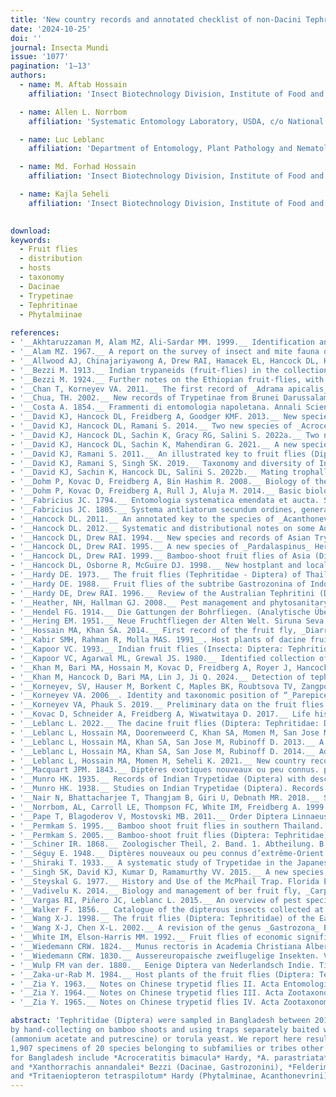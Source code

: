 ```yaml
---
title: 'New country records and annotated checklist of non-Dacini Tephritidae (Diptera) in Bangladesh'
date: '2024-10-25'
doi: ''
journal: Insecta Mundi
issue: '1077'
pagination: '1–13'
authors:
  - name: M. Aftab Hossain
    affiliation: 'Insect Biotechnology Division, Institute of Food and Radiation Biology, Bangladesh Atomic Energy Commission, Dhaka-1349, Bangladesh'

  - name: Allen L. Norrbom
    affiliation: 'Systematic Entomology Laboratory, USDA, c/o National Museum of Natural History, Washington, DC 20560, USA'

  - name: Luc Leblanc
    affiliation: 'Department of Entomology, Plant Pathology and Nematology (EPPN), University of Idaho, 875 Perimeter Drive MS 2329, Moscow, Idaho, USA'

  - name: Md. Forhad Hossain
    affiliation: 'Insect Biotechnology Division, Institute of Food and Radiation Biology, Bangladesh Atomic Energy Commission, Dhaka-1349, Bangladesh'

  - name: Kajla Seheli
    affiliation: 'Insect Biotechnology Division, Institute of Food and Radiation Biology, Bangladesh Atomic Energy Commission, Dhaka-1349, Bangladesh'
    

download: 
keywords:
  - Fruit flies 
  - distribution
  - hosts
  - taxonomy
  - Dacinae
  - Trypetinae
  - Tephritinae
  - Phytalmiinae
  
references:
- '__Akhtaruzzaman M, Alam MZ, Ali-Sardar MM. 1999.__ Identification and distribution of fruit flies infesting cucurbits in Bangladesh. Bangladesh Journal of Entomology 9: 93–101.'
- '__Alam MZ. 1967.__ A report on the survey of insect and mite fauna of East Pakistan. East Pakistan Agricultural Research Institute; Dhaka, Bangladesh. 151 p.'
- '__Allwood AJ, Chinajariyawong A, Drew RAI, Hamacek EL, Hancock DL, Hengsawad C, Jipanin JC, Jirasurat M, Kong Krong C, Kritsaeneepaiboon S, Leong CTS, Vijaysegaran S. 1999.__ Host plant records for fruit flies (Diptera: Tephritidae) in South East Asia. Raffles Bulletin of Zoology. Supplement 7: 1–92.'
- '__Bezzi M. 1913.__ Indian trypaneids (fruit-flies) in the collection of the Indian Museum, Calcutta. Memoirs of the Indian Museum 3: 53–175.'
- '__Bezzi M. 1924.__ Further notes on the Ethiopian fruit-flies, with keys to all the known genera and species (concl.). Bulletin of Entomological Research 15: 121–155. https://doi.org/10.1017/S0007485300031503'
- '__Chan T, Korneyev VA. 2011.__ The first record of _Adrama apicalis_ Shiraki from Hainan, with notes on its behavior. Ukrainska Entomofaunistika 2: 30.'
- '__Chua, TH. 2002.__ New records of Trypetinae from Brunei Darussalam (Diptera: Tephritidae). Malayan Nature Journal 56: 43–48.'
- '__Costa A. 1854.__ Frammenti di entomologia napoletana. Annali Scientifici (Napoli) 1: 69–91.'
- '__David KJ, Hancock DL, Freidberg A, Goodger KMF. 2013.__ New species and records of _Euphranta_ Loew and other Adramini (Diptera: Tephritidae: Trypetinae) from south and southeast Asia. Zootaxa 3635: 439–458. https://doi.org/10.11646/ zootaxa.3635.4.6'
- '__David KJ, Hancock DL, Ramani S. 2014.__ Two new species of _Acroceratitis_ Hendel (Diptera: Tephritidae) and an updated key for the species from India. Zootaxa 3895: 411–418. https://doi.org/10.11646/zootaxa.3895.1.10'
- '__David KJ, Hancock DL, Sachin K, Gracy RG, Salini S. 2022a.__ Two new species of _Platensina_ Enderlein (Diptera, Tephritidae, Tephritinae, Dithrycini) from India. ZooKeys 1092: 123–146. https://doi.org/10.3897/zookeys.1092.80645'
- '__David KJ, Hancock DL, Sachin K, Mahendiran G. 2021.__ A new species, new postabdominal descriptions and a new synonymy in _Euphranta_ Loew (Diptera: Tephritidae: Trypetinae: Adramini). Zootaxa 5057: 87–98. https://doi.org/10.11646/ zootaxa.5057.1.5'
- '__David KJ, Ramani S. 2011.__ An illustrated key to fruit flies (Diptera: Tephritidae) from Peninsular India and the Andaman and Nicobar Islands. Zootaxa 3021: 1–31. https://doi.org/10.11646/zootaxa.3021.1.1'
- '__David KJ, Ramani S, Singh SK. 2019.__ Taxonomy and diversity of Indian fruit flies (Diptera: Tephritidae). Chapter 17. In: Ramani S, Mohanraj P, Yeshwanth HM (eds.). Indian insects. Diversity and science. CRC Press; Boca Raton, Florida, USA. 472 p.'
- '__David KJ, Sachin K, Hancock DL, Salini S. 2022b.__ Mating trophallaxis in _Diarrhegma modestum_ (Fabricius) (Diptera: Tephritidae: Phytalmiinae). Indian Entomologist 3 (1): 27–28.'
- '__Dohm P, Kovac D, Freidberg A, Bin Hashim R. 2008.__ Biology of the Oriental bamboo-inhabiting fly _Felderimyia gombakensis_ and observations on mating trophallaxis in _Felderimyia_ (Insecta, Diptera, Tephritidae, Phytalmiinae, Acanthonevrini). Senckenbergiana Biologica 88: 311–318.'
- '__Dohm P, Kovac D, Freidberg A, Rull J, Aluja M. 2014.__ Basic biology and host use patterns of tephritid flies (Phytalmiinae: Acanthonevrini, Dacinae: Gastrozonini) breeding in bamboo (Poaceae: Bambusoidea). Annals of the Entomological Society of America 107: 184–203. https://doi.org/10.1603/AN13083'
- '__Fabricius JC. 1794.__ Entomologia systematica emendata et aucta. Secundum classes, ordines, genera, species, adjectis synonimis, locis, observationibus, descriptionibus. Tome 4. C.G. Proft, Copenhagen, Denmark. 472 p.'
- '__Fabricius JC. 1805.__ Systema antliatorum secundum ordines, genera, species, adiectis synonymis, locis, observationibus, descriptionibus. Reichard; Brunswick, Germany. 373 p.'
- '__Hancock DL. 2011.__ An annotated key to the species of _Acanthonevra_ Macquart and allied genera (Diptera: Tephritidae: Acanthonevrini). Australian Entomologist 38: 109–128.'
- '__Hancock DL. 2012.__ Systematic and distributional notes on some Australasian and African species of _Platensina_ Enderlein and _Dicheniotes_ Munro (Diptera: Tephritidae: Tephritinae), with description of a new species of _Dicheniotes_ from Kenya. Australian Entomologist 39: 305–320.'
- '__Hancock DL, Drew RAI. 1994.__ New species and records of Asian Trypetinae (Diptera: Tephritidae). Raffles Bulletin of Zoology 42: 555–591.'
- '__Hancock DL, Drew RAI. 1995.__ A new species of _Pardalaspinus_ Hering (Diptera: Tephritidae) from Peninsular Malaysia. Malaysian Journal of Science 16A: 61–62.'
- '__Hancock DL, Drew RAI. 1999.__ Bamboo-shoot fruit flies of Asia (Diptera: Tephritidae: Ceratitidinae). Journal of Natural History 33: 633–775. https://doi.org/10.1080/002229399300164__Hancock DL, McGuire DJ. 2002.__ New species and records of non-dacine fruit flies (Insecta: Diptera: Tephritidae) from south and southeast Asia. Steenstrupia (2001) 27: 1–17.'
- '__Hancock DL, Osborne R, McGuire DJ. 1998.__ New hostplant and locality records for Ceratitidinae and Trypetinae in Northern Queensland (Diptera: Tephritidae). General and Applied Entomology 28: 21–27.'
- '__Hardy DE. 1973.__ The fruit flies (Tephritidae - Diptera) of Thailand and bordering countries. Pacific Insects Monograph 31: 1–353.'
- '__Hardy DE. 1988.__ Fruit flies of the subtribe Gastrozonina of Indonesia, New Guinea and the Bismarck and Solomon Islands (Diptera, Tephritidae, Trypetinae, Acanthonevrini). Zoologica Scripta 17: 77–121. https://doi.org/10.1111/j.1463-6409.1988. tb00088.x'
- '__Hardy DE, Drew RAI. 1996.__ Review of the Australian Tephritini (Diptera: Tephritidae). Invertebrate Taxonomy 10: 213– 405. https://doi.org/10.1071/IT9960213'
- '__Heather, NH, Hallman GJ. 2008.__ Pest management and phytosanitary trade barriers. CAB International; Oxfordshire, United Kingdom. 257 p.'
- '__Hendel FG. 1914.__ Die Gattungen der Bohrfliegen. (Analytische Übersicht aller bisher bekannten Gattungen der Tephritinae.). Wiener Entomologische Zeitung 33: 73–98.'
- '__Hering EM. 1951.__ Neue Fruchtfliegen der Alten Welt. Siruna Seva 7: 1–16.'
- '__Hossain MA, Khan SA. 2014.__ First record of the fruit fly, _Diarrhegma modestum_ (Fabricius) (Diptera: Tephritidae) from Bangladesh. Bangladesh Journal of Zoology (2013) 41: 265–267. https://doi.org/10.3329/bjz.v41i2.23330'
- '__Kabir SMH, Rahman R, Molla MAS. 1991__. Host plants of dacine fruit flies (Diptera: Tephritidae) of Bangladesh. Bangladesh Journal of Entomology 1: 69–75.'
- '__Kapoor VC. 1993.__ Indian fruit flies (Insecta: Diptera: Tephritidae). International Science Publisher; New York, USA. 228 p.'
- '__Kapoor VC, Agarwal ML, Grewal JS. 1980.__ Identified collection of fruit flies in National Pusa Collection (Delhi). Bulletin of Entomology (1976) 17: 1–15.'
- '__Khan M, Bari MA, Hossain M, Kovac D, Freidberg A, Royer J, Hancock DL. 2017.__ A preliminary survey of bamboo-shoot fruit flies (Diptera: Tephritidae: Acanthonevrini, Gastrozonini), with four new records from Bangladesh. Academic Journal of Entomology 10: 1–4.'
- '__Khan M, Hancock D, Bari MA, Lin J, Ji Q. 2024.__ Detection of tephritid fruit flies using food attractants baited trap in Bangladesh. Academic Journal of Entomology 17: 1–6.'
- '__Korneyev, SV, Hauser M, Borkent C, Maples BK, Roubtsova TV, Zangpo T, Dorji S, Chophel S, Dorji N, Tsomo, Dendup U, Dawa K, Dorji L, Mani Dhimal C, Kinley R, Dorji U, Dema Y, Korneyev VA, Gaimari SD. 2023.__ The fruit flies (Diptera, Tephritidae) in Bhutan: new faunistic records and compendium of fauna. Zoodiversity 57: 93–124. https:// doi.org/10.15407/zoo2023.02.093'
- '__Korneyev VA. 2006__. Identity and taxonomic position of “_Parepicerella_” _soalia_ (Diptera, Tephritidae) previously attributed to Pyrgotidae. Vestnik Zoologii 40: 256.'
- '__Korneyev VA, Phauk S. 2019.__ Preliminary data on the fruit flies (Diptera: Tephritidae) of Cambodia. Cambodian Journal of Natural History 2019: 85–97.'
- '__Kovac D, Schneider A, Freidberg A, Wiwatwitaya D. 2017.__ Life history and description of the larva of _Acrotaeniostola spiralis_ (Diptera: Tephritidae: Dacinae: Gastrozonini), an Oriental fruit fly inhabiting bamboo twigs. Raffles Bulletin of Zoology 65: 154–167.'
- '__Leblanc L. 2022.__ The dacine fruit flies (Diptera: Tephritidae: Dacini) of Oceania. Insecta Mundi 948: 1–167.'
- '__Leblanc L, Hossain MA, Doorenweerd C, Khan SA, Momen M, San Jose M, Rubinoff D. 2019.__ Six years of fruit fly surveys in Bangladesh: a new species, 33 new country records and recent discovery of the highly invasive _Bactrocera carambolae_ (Diptera, Tephritidae). Zookeys 876: 87–109. https://doi.org/10.3897/zookeys.876.38096'
- '__Leblanc L, Hossain MA, Khan SA, San Jose M, Rubinoff D. 2013.__ A preliminary survey of the fruit flies (Diptera: Tephritidae: Dacinae) of Bangladesh. Proceedings of the Hawaiian Entomological Society 45: 51–58.'
- '__Leblanc L, Hossain MA, Khan SA, San Jose M, Rubinoff D. 2014.__ Additions to the fruit fly fauna (Diptera: Tephritidae: Dacinae) of Bangladesh, with a key to the species. Proceedings of the Hawaiian Entomological Society 46: 31–40.'
- '__Leblanc L, Hossain MA, Momen M, Seheli K. 2021.__ New country records, annotated checklist and key to the Dacine fruit flies (Diptera: Tephritidae: Dacinae: Dacini) of Bangladesh. Insecta Mundi 880: 1–56.'
- '__Macquart JPM. 1843.__ Diptères exotiques nouveaux ou peu connus. p. 162–460. In: Mémoires de la Société Royale des Sciences, de l’Agriculture et des Arts de Lille. Année 1842. 523 p.'
- '__Munro HK. 1935.__ Records of Indian Trypetidae (Diptera) with descriptions of some apparently new species. Records of the Indian Museum 37: 15–27.'
- '__Munro HK. 1938.__ Studies on Indian Trypetidae (Diptera). Records of the Indian Museum 40: 21–37.'
- '__Nair N, Bhattacharjee T, Thangjam B, Giri U, Debnath MR. 2018.__ Species diversity of dacine fruit flies (Diptera: Tephritidae: Dacinae: Dacini) in Tripura, N.E. India. Journal of Entomology and Zoology Studies 6: 297–302. __Namin SM, Korneyev VA. 2018.__ An annotated checklist of fruit flies (Diptera: Tephritidae) of Iran. Zootaxa 4369: 377–405. https://doi.org/10.11646/zootaxa.4369.3.5'
- '__Norrbom, AL, Carroll LE, Thompson FC, White IM, Freidberg A. 1999.__ Systematic database of names. p. 65–251. In: Thompson FC (ed.). Fruit fly expert identification system and systematic information database. Myia (1998) 9: 1–524.'
- '__Pape T, Blagoderov V, Mostovski MB. 2011.__ Order Diptera Linnaeus (1758). p. 222–229. In: Zhang ZQ (ed). Animal biodiversity: An outline of higher-level classification and survey of taxonomic richness. Zootaxa 3148. 1–237.'
- '__Permkam S. 1995.__ Bamboo shoot fruit flies in southern Thailand. Songklanakarin Journal of Science and Technology 17: 229–238.'
- '__Permkam S. 2005.__ Bamboo-shoot fruit flies (Diptera: Tephritidae) of southern Thailand. Songklanakarin Journal of Science and Technology 27: 223–237.'
- '__Schiner IR. 1868.__ Zoologischer Theil, 2. Band. 1. Abtheilung. B. Diptera. In: “Reise der Österrcichischen fregatte novara urn die erde”. B.K. Gerold’s Sohn; Vienna, Austria. 388 p.'
- '__Séguy E. 1948.__ Diptères nouveaux ou peu connus d’extrême-Orient. Notes d’Entomologie Chinoise 12: 153–172.'
- '__Shiraki T. 1933.__ A systematic study of Trypetidae in the Japanese Empire. Memoirs of the Faculty of Science and Agriculture, Taihoku Imperial University 8 (Entomol. 2): 1–509.'
- '__Singh SK, David KJ, Kumar D, Ramamurthy VV. 2015.__ A new species of _Magnimyiolia_ Shiraki (Diptera: Tephritidae: Trypetinae) and new records of Acanthonevrini from India. Zootaxa 3949: 129–134. https://doi.org/10.11646/zootaxa.3949.1.7'
- '__Steyskal G. 1977.__ History and Use of the McPhail Trap. Florida Entomologist 60: 11–16.'
- '__Vadivelu K. 2014.__ Biology and management of ber fruit fly, _Carpomyia vesuviana_ Costa (Diptera: Tephritidae): A review. African Journal of Agricultural Research 9: 1310–1317.'
- '__Vargas RI, Piñero JC, Leblanc L. 2015.__ An overview of pest species of _Bactrocera_ fruit flies (Diptera: Tephritidae) and the integration of biopesticides with other biological approaches for their management with a focus on the Pacific region. Insects 6: 297–318. https://doi.org/10.3390/insects6020297'
- '__Walker F. 1856.__ Catalogue of the dipterous insects collected at Sarawak, Borneo, by Mr. A.R. Wallace, with descriptions of new species. Journal of Proceedings of the Linnean Society. Zoology. London 1: 105–136.'
- '__Wang X-J. 1998.__ The fruit flies (Diptera: Tephritidae) of the East Asian region. Acta Zootaxonomica Sinica (1996) 21 (supplement): 1–419.'
- '__Wang X-J, Chen X-L. 2002.__ A revision of the genus _Gastrozona_ Bezzi from China (Diptera: Tephritidae). Acta Entomologica Sinica 45: 507–515.'
- '__White IM, Elson-Harris MM. 1992.__ Fruit flies of economic significance: their identification and bionomics. CAB International; Wallingford, United Kingdom. 601 p.'
- '__Wiedemann CRW. 1824.__ Munus rectoris in Academia Christiana Albertina aditurus analecta entomologica ex Museo Regio Havniensi: maxime congesta profert iconibusque illustrat. Kiliae. 60 p.'
- '__Wiedemann CRW. 1830.__ Aussereuropaische zweiflugelige Insekten. Vol. 2. Schulz; Hamm, Germany. 684 p.'
- '__Wulp FM van der. 1880.__ Eenige Diptera van Nederlandsch Indie. Tijdschrift voor Entomologie (1879–1880) 23: 155–194.'
- '__Zaka-ur-Rab M. 1984.__ Host plants of the fruit flies (Diptera: Tephritidae) of the Indian sub-continent, exclusive of the sub-family Dacinae. Journal of the Bombay Natural History Society 81: 99–104.'
- '__Zia Y. 1963.__ Notes on Chinese trypetid flies II. Acta Entomologica Sinica 12: 631–648.'
- '__Zia Y. 1964.__ Notes on Chinese trypetid flies III. Acta Zootaxonomica Sinica 1: 42–54.'
- '__Zia Y. 1965.__ Notes on Chinese trypetid flies IV. Acta Zootaxonomica Sinica 2: 211–217.'

abstract: 'Tephritidae (Diptera) were sampled in Bangladesh between 2019 and 2023 
by hand-collecting on bamboo shoots and using traps separately baited with 2-component BioLure 
(ammonium acetate and putrescine) or torula yeast. We report here results of our surveys that yielded 
1,907 specimens of 20 species belonging to subfamilies or tribes other than Dacini. New species occurrence records 
for Bangladesh include *Acroceratitis bimacula* Hardy, *A. parastriata* David and Hancock, *Galbifascia soalia* (Séguy), 
and *Xanthorrachis annandalei* Bezzi (Dacinae, Gastrozonini), *Felderimyia fuscipennis* Hendel, *Ptilona conformis* Zia, 
and *Tritaeniopteron tetraspilotum* Hardy (Phytalminae, Acanthonevrini), *Adrama apicalis* Shiraki, *Euphranta flavothoracica* (David, Hancock and Sachin), and an undescribed species of *Euphranta* (Trypetinae, Adramini), *Callistomyia pavonina* Bezzi (Trypetinae, Callistomyiini), and *Philophylla fossata* (Fabricius) (Trypetinae, Trypetini). Additional records of *Acroceratitis ceratitina* (Bezzi), *Gastrozona fasciventris* (Macquart), and *G. soror* (Schiner) (Dacinae, Gastrozonini), *Diarrhegma modestum* (Fabricius), *Rioxoptilona dunlopi* (Wulp), and *R. vaga* (Wiedemann) (Phytalminae, Acanthonevrini), and *Dimeringophrys pallidipennis* Hardy and *Euphranta cassiae* (Munro) (Trypetinae, Adramini), previously known in Bangladesh, also are reported. We provide an annotated checklist of the 31 species of Tephritidae other than Dacini now known to occur in Bangladesh.'
---
```

